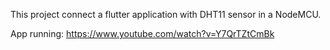 This project connect a flutter application with DHT11 sensor in a NodeMCU.

App running: https://www.youtube.com/watch?v=Y7QrTZtCmBk
